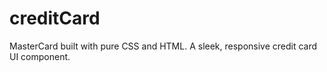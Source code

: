 # creditCard
MasterCard built with pure CSS and HTML. A sleek, responsive credit card UI component.
